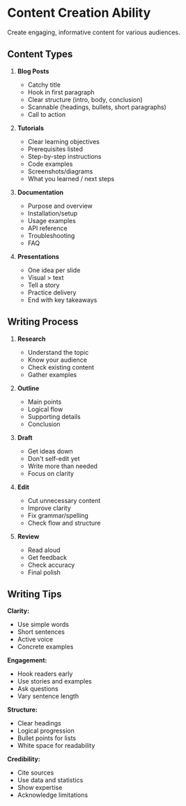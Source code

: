 # Content Creation Ability

Create engaging, informative content for various audiences.

## Content Types

1. **Blog Posts**
   - Catchy title
   - Hook in first paragraph
   - Clear structure (intro, body, conclusion)
   - Scannable (headings, bullets, short paragraphs)
   - Call to action

2. **Tutorials**
   - Clear learning objectives
   - Prerequisites listed
   - Step-by-step instructions
   - Code examples
   - Screenshots/diagrams
   - What you learned / next steps

3. **Documentation**
   - Purpose and overview
   - Installation/setup
   - Usage examples
   - API reference
   - Troubleshooting
   - FAQ

4. **Presentations**
   - One idea per slide
   - Visual > text
   - Tell a story
   - Practice delivery
   - End with key takeaways

## Writing Process

1. **Research**
   - Understand the topic
   - Know your audience
   - Check existing content
   - Gather examples

2. **Outline**
   - Main points
   - Logical flow
   - Supporting details
   - Conclusion

3. **Draft**
   - Get ideas down
   - Don't self-edit yet
   - Write more than needed
   - Focus on clarity

4. **Edit**
   - Cut unnecessary content
   - Improve clarity
   - Fix grammar/spelling
   - Check flow and structure

5. **Review**
   - Read aloud
   - Get feedback
   - Check accuracy
   - Final polish

## Writing Tips

**Clarity:**
- Use simple words
- Short sentences
- Active voice
- Concrete examples

**Engagement:**
- Hook readers early
- Use stories and examples
- Ask questions
- Vary sentence length

**Structure:**
- Clear headings
- Logical progression
- Bullet points for lists
- White space for readability

**Credibility:**
- Cite sources
- Use data and statistics
- Show expertise
- Acknowledge limitations
